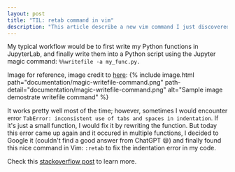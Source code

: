 ```yaml
---
layout: post
title: "TIL: retab command in vim"
description: "This article describe a new vim command I just discovered."
---
```


My typical workflow would be to first write my Python functions in JupyterLab,
and finally write them into a Python script using the Jupyter magic command:
`%%writefile -a my_func.py.`

Image for reference, image credit to [here](https://precision.heart.org/jupyter_notebooks/about):
{% include image.html path="documentation/magic-writefile-command.png" path-detail="documentation/magic-writefile-command.png" alt="Sample image demostrate writefile command" %}
  
It works pretty well most of the time; however, sometimes I would encounter error
`TabError: inconsistent use of tabs and spaces in indentation`. If it's just a
small function, I would fix it by rewriting the function. But today this
error came up again and it occured in multiple functions, I decided to Google
it (couldn't find a good answer from ChatGPT :sleepy:) and finally found this nice
command in Vim: `:retab` to fix the indentation error in my code.

Check this [stackoverflow post](https://vi.stackexchange.com/questions/27219/fixing-tab-and-space-inconsistency) to learn more.

